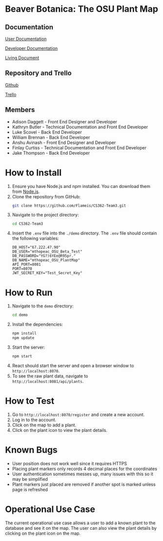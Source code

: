 # Beaver Botanica: The OSU Plant Map

## Documentation
[User Documentation](https://github.com/Flameis/CS362-Team3/blob/main/project-docs/User_Documentation.md)

[Developer Documentation](https://github.com/Flameis/CS362-Team3/blob/main/project-docs/Developer_Documentation.md)

[Living Document](https://github.com/Flameis/CS362-Team3/blob/main/project-docs/Beaver_Botanica.md)

## Repository and Trello
[Github](https://github.com/Flameis/CS362-Team3)

[Trello](https://trello.com/invite/b/67889462677f5d65a4989b33/ATTIe0f43054cfcbbfb3830f98380cd77a4bFBE38CB3/pt3-backups-made-simple)

## Members
* Adison Daggett - Front End Designer and Developer
* Kathryn Butler - Technical Documentation and Front End Developer
* Luke Scovel - Back End Developer
* William Brennan - Back End Developer
* Anshu Avinash - Front End Designer and Developer
* Finlay Curtiss - Technical Documentation and Front End Developer
* Jake Thompson - Back End Developer

# How to Install
1. Ensure you have Node.js and npm installed. You can download them from [Node.js](https://nodejs.org/).
2. Clone the repository from GitHub:
    ```sh
    git clone https://github.com/Flameis/CS362-Team3.git
    ```
3. Navigate to the project directory:
    ```sh
    cd CS362-Team3
    ```
4. Insert the `.env` file into the `./demo` directory. The `.env` file should contain the following variables:
    ```
    DB_HOST="67.222.47.90"
    DB_USER="mthopeac_OSU_Beta_Test"
    DB_PASSWORD="YG?)6YEe@R95pr."
    DB_NAME="mthopeac_OSU_PlantMap"
    API_PORT=8081
    PORT=8070
    JWT_SECRET_KEY="Test_Secret_Key"
    ```

# How to Run
1. Navigate to the `demo` directory:
    ```sh
    cd demo
    ```
2. Install the dependencies:
    ```sh
    npm install
    npm update
    ```
3. Start the server:
    ```sh
    npm start
    ```
4. React should start the server and open a browser window to `http://localhost:8070`.
5. To see the raw plant data, navigate to `http://localhost:8081/api/plants`.

# How to Test
1. Go to `http://localhost:8070/register` and create a new account.
2. Log in to the account.
3. Click on the map to add a plant.
4. Click on the plant icon to view the plant details.

# Known Bugs
- User position does not work well since it requires HTTPS
- Placing plant markers only records 4 decimal places for the coordinates
- User authentication sometimes messes up, many issues with this so it may be simplified
- Plant markers just placed are removed if another spot is marked unless page is refreshed

# Operational Use Case
The current operational use case allows a user to add a known plant to the database and see it on the map. The user can also view the plant details by clicking on the plant icon on the map.